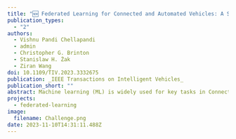 ```yaml
---
title: "🆕 Federated Learning for Connected and Automated Vehicles: A Survey of Existing Approaches and Challenges"
publication_types:
  - "2"
authors:
  - Vishnu Pandi Chellapandi
  - admin
  - Christopher G. Brinton
  - Stanislaw H. Żak
  - Ziran Wang
doi: 10.1109/TIV.2023.3332675
publication: _IEEE Transactions on Intelligent Vehicles_
publication_short: ""
abstract: Machine learning (ML) is widely used for key tasks in Connected and Automated Vehicles (CAV), including perception, planning, and control. However, its reliance on vehicular data for model training presents significant challenges related to in-vehicle user privacy and communication overhead generated by massive data volumes. Federated learning (FL) is a decentralized ML approach that enables multiple vehicles to collaboratively develop models, broadening learning from various driving environments, enhancing overall performance, and simultaneously securing local vehicle data privacy and security. This survey paper presents a review of the advancements made in the application of FL for CAV (FL4CAV). First, centralized and decentralized frameworks of FL are analyzed, highlighting their key characteristics and methodologies. Second, diverse data sources, models, and data security techniques relevant to FL in CAVs are reviewed, emphasizing their significance in ensuring privacy and confidentiality. Third, specific applications of FL are explored, providing insight into the base models and datasets employed for each application. Finally, existing challenges for FL4CAV are listed and potential directions for future investigation to further enhance the effectiveness and efficiency of FL in the context of CAV are discussed.
projects:
  - federated-learning
image:
  filename: Challenge.png
date: 2023-11-10T14:31:11.488Z
---
```


